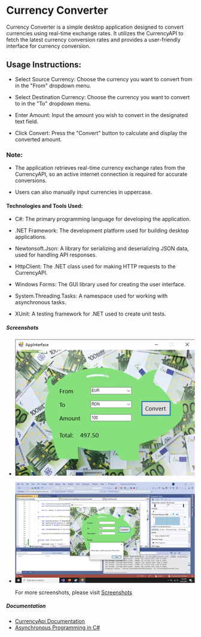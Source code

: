 # Currency Converter

Currency Converter is a simple desktop application designed to convert currencies using real-time exchange rates. It utilizes the CurrencyAPI to fetch the latest currency conversion rates and provides a user-friendly interface for currency conversion.

## Usage Instructions:

 - Select Source Currency: Choose the currency you want to convert from in the "From" dropdown menu.

 - Select Destination Currency: Choose the currency you want to convert to in the "To" dropdown menu.

 - Enter Amount: Input the amount you wish to convert in the designated text field.

 - Click Convert: Press the "Convert" button to calculate and display the converted amount.

### Note:

- The application retrieves real-time currency exchange rates from the CurrencyAPI, so an active internet connection is required for accurate conversions.

- Users can also manually input currencies in uppercase.

#### Technologies and Tools Used:

 - C#: The primary programming language for developing the application.

 - .NET Framework: The development platform used for building desktop applications.

 - Newtonsoft.Json: A library for serializing and deserializing JSON data, used for handling API responses.

 - HttpClient: The .NET class used for making HTTP requests to the CurrencyAPI.

 - Windows Forms: The GUI library used for creating the user interface.

 - System.Threading.Tasks: A namespace used for working with asynchronous tasks.

 - XUnit: A testing framework for .NET used to create unit tests.

##### Screenshots

 - ![Conversion from EUR to RON](CurrencyConverterApp/Screenshots/fromEurToRon.jpg)

 - ![Invalid Currency in "From" box](CurrencyConverterApp/Screenshots/emptyFromBox.jpg)

   For more screenshots, please visit [Screenshots](https://github.com/andreivarga36/CurrencyConverterApp/tree/master/CurrencyConverterApp/Screenshots)

##### Documentation

 - [CurrencyApi Documentation](https://currencyapi.com/)
 - [Asynchronous Programming in C#](https://learn.microsoft.com/en-us/dotnet/csharp/asynchronous-programming/)
